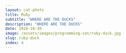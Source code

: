 ```yaml
---
layout: cat-photo
title: Ruby
subtitle: "WHERE ARE THE DUCKS"
description: "WHERE ARE THE DUCKS"
date: 2018-10-30
image: /assets/images/programming-cat/ruby-duck.jpg
slug: ruby-duck
index: 4
---
```

